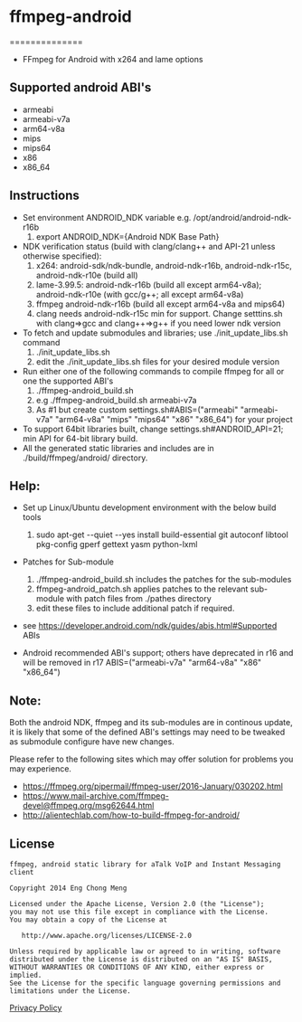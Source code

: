 # ffmpeg-android
==============

* FFmpeg for Android with x264 and lame options

Supported android ABI's
----
* armeabi
* armeabi-v7a
* arm64-v8a
* mips
* mips64
* x86
* x86_64

Instructions
----
* Set environment ANDROID_NDK variable e.g. /opt/android/android-ndk-r16b
  1. export ANDROID_NDK={Android NDK Base Path}
* NDK verification status (build with clang/clang++ and API-21 unless otherwise specified):
  1. x264: android-sdk/ndk-bundle, android-ndk-r16b, android-ndk-r15c, android-ndk-r10e (build all)
  2. lame-3.99.5: android-ndk-r16b (build all except arm64-v8a); android-ndk-r10e (with gcc/g++; all except arm64-v8a)
  3. ffmpeg android-ndk-r16b (build all except arm64-v8a and mips64)
  4. clang needs android-ndk-r15c min for support. Change setttins.sh with clang=>gcc and clang++=>g++ if you need lower ndk version
* To fetch and update submodules and libraries; use ./init_update_libs.sh command
  1. ./init_update_libs.sh
  2. edit the ./init_update_libs.sh files for your desired module version
* Run either one of the following commands to compile ffmpeg for all or one the supported ABI's
  1. ./ffmpeg-android_build.sh
  2. e.g ./ffmpeg-android_build.sh armeabi-v7a
  3. As #1 but create custom settings.sh#ABIS=("armeabi" "armeabi-v7a" "arm64-v8a" "mips" "mips64" "x86" "x86_64") for your project
* To support 64bit libraries built, change settings.sh#ANDROID_API=21; min API for 64-bit library build.
* All the generated static libraries and includes are in ./build/ffmpeg/android/<ABI> directory.

Help:
-------
* Set up Linux/Ubuntu development environment with the below build tools
  1. sudo apt-get --quiet --yes install build-essential git autoconf libtool pkg-config gperf gettext yasm python-lxml

* Patches for Sub-module
  1. ./ffmpeg-android_build.sh includes the patches for the sub-modules 
  2. ffmpeg-android_patch.sh applies patches to the relevant sub-module with patch files from ./pathes directory
  3. edit these files to include additional patch if required.

* see https://developer.android.com/ndk/guides/abis.html#Supported ABIs
* Android recommended ABI's support; others have deprecated in r16 and will be removed in r17
ABIS=("armeabi-v7a" "arm64-v8a" "x86" "x86_64")

Note:
-------
Both the android NDK, ffmpeg and its sub-modules are in continous update, it is likely that
some of the defined ABI's settings may need to be tweaked as submodule configure have new changes.

Please refer to the following sites which may offer solution for problems you may experience.
* https://ffmpeg.org/pipermail/ffmpeg-user/2016-January/030202.html
* https://www.mail-archive.com/ffmpeg-devel@ffmpeg.org/msg62644.html
* http://alientechlab.com/how-to-build-ffmpeg-for-android/


License
-------

    ffmpeg, android static library for aTalk VoIP and Instant Messaging client
    
    Copyright 2014 Eng Chong Meng
        
    Licensed under the Apache License, Version 2.0 (the "License");
    you may not use this file except in compliance with the License.
    You may obtain a copy of the License at
    
       http://www.apache.org/licenses/LICENSE-2.0
    
    Unless required by applicable law or agreed to in writing, software
    distributed under the License is distributed on an "AS IS" BASIS,
    WITHOUT WARRANTIES OR CONDITIONS OF ANY KIND, either express or implied.
    See the License for the specific language governing permissions and
    limitations under the License.


[Privacy Policy](http://atalk.sytes.net/privacypolicy.html) 

